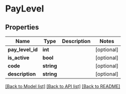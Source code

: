 # PayLevel

## Properties
Name | Type | Description | Notes
------------ | ------------- | ------------- | -------------
**pay_level_id** | **int** |  | [optional] 
**is_active** | **bool** |  | [optional] 
**code** | **string** |  | [optional] 
**description** | **string** |  | [optional] 

[[Back to Model list]](../../README.md#documentation-for-models) [[Back to API list]](../../README.md#documentation-for-api-endpoints) [[Back to README]](../../README.md)

